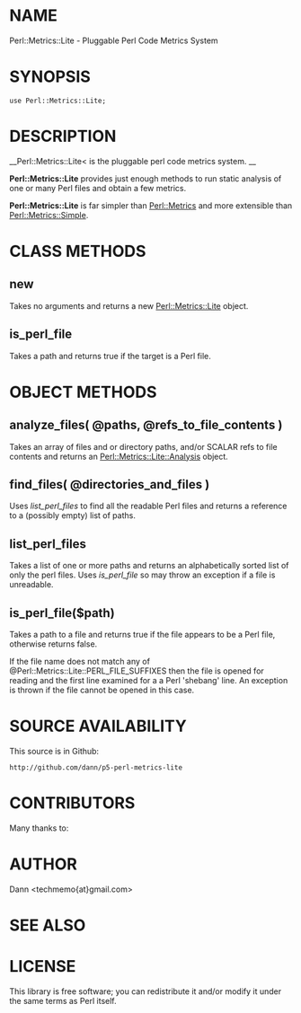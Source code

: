 # NAME

Perl::Metrics::Lite - Pluggable Perl Code Metrics System

# SYNOPSIS

    use Perl::Metrics::Lite;

# DESCRIPTION

__Perl::Metrics::Lite< is the pluggable perl code metrics system.
__

__Perl::Metrics::Lite__ provides just enough methods to run static analysis
of one or many Perl files and obtain a few metrics.

__Perl::Metrics::Lite__ is far simpler than [Perl::Metrics](http://search.cpan.org/perldoc?Perl::Metrics) 
and more extensible than [Perl::Metrics::Simple](http://search.cpan.org/perldoc?Perl::Metrics::Simple).

# CLASS METHODS

## new

Takes no arguments and returns a new [Perl::Metrics::Lite](http://search.cpan.org/perldoc?Perl::Metrics::Lite) object.

## is_perl_file

Takes a path and returns true if the target is a Perl file.

# OBJECT METHODS

## analyze_files( @paths, @refs_to_file_contents )

Takes an array of files and or directory paths, and/or
SCALAR refs to file contents and returns
an [Perl::Metrics::Lite::Analysis](http://search.cpan.org/perldoc?Perl::Metrics::Lite::Analysis) object.

## find_files( @directories_and_files )

Uses _list_perl_files_ to find all the readable Perl files
and returns a reference to a (possibly empty) list of paths.

## list_perl_files

Takes a list of one or more paths and returns an
alphabetically sorted list of only the perl files.
Uses _is_perl_file_ so may throw an exception if a file is unreadable.

## is_perl_file($path)

Takes a path to a file and returns true if the file appears to be a Perl file,
otherwise returns false.

If the file name does not match any of @Perl::Metrics::Lite::PERL_FILE_SUFFIXES
then the file is opened for reading and the first line examined for a a Perl
'shebang' line. An exception is thrown if the file cannot be opened in this case.

# SOURCE AVAILABILITY

This source is in Github:

    http://github.com/dann/p5-perl-metrics-lite

# CONTRIBUTORS

Many thanks to:



# AUTHOR

Dann <techmemo{at}gmail.com>

# SEE ALSO

# LICENSE

This library is free software; you can redistribute it and/or modify
it under the same terms as Perl itself.